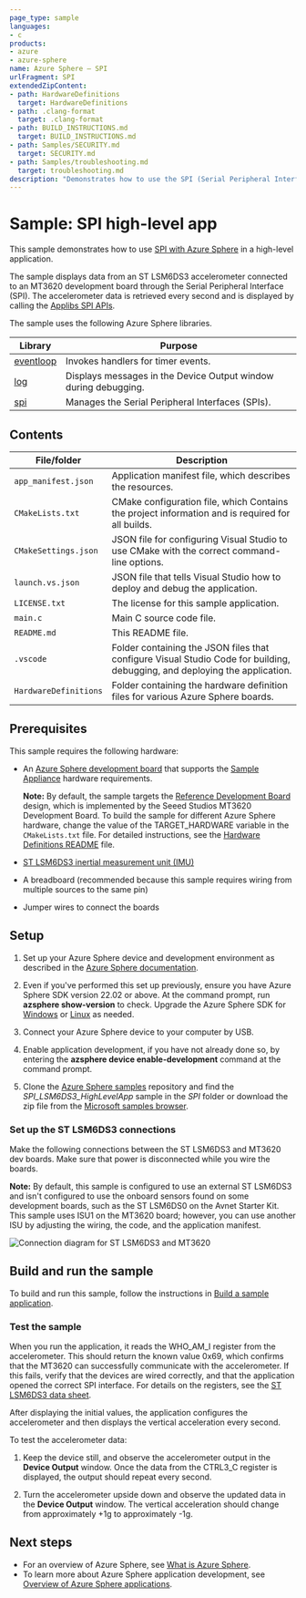 ```yaml
---
page_type: sample
languages:
- c
products:
- azure
- azure-sphere
name: Azure Sphere – SPI
urlFragment: SPI
extendedZipContent:
- path: HardwareDefinitions
  target: HardwareDefinitions
- path: .clang-format
  target: .clang-format
- path: BUILD_INSTRUCTIONS.md
  target: BUILD_INSTRUCTIONS.md
- path: Samples/SECURITY.md
  target: SECURITY.md
- path: Samples/troubleshooting.md
  target: troubleshooting.md
description: "Demonstrates how to use the SPI (Serial Peripheral Interface) with Azure Sphere in a high-level application."
---
```


# Sample: SPI high-level app

This sample demonstrates how to use [SPI with Azure Sphere](https://docs.microsoft.com/azure-sphere/app-development/spi) in a high-level application.

The sample displays data from an ST LSM6DS3 accelerometer connected to an MT3620 development board through the Serial Peripheral Interface (SPI). The accelerometer data is retrieved every second and is displayed by calling the [Applibs SPI APIs](https://docs.microsoft.com/azure-sphere/reference/applibs-reference/applibs-spi/spi-overview).

The sample uses the following Azure Sphere libraries.

| Library   | Purpose |
|-----------|---------|
| [eventloop](https://docs.microsoft.com/azure-sphere/reference/applibs-reference/applibs-eventloop/eventloop-overview) | Invokes handlers for timer events. |
| [log](https://docs.microsoft.com/azure-sphere/reference/applibs-reference/applibs-log/log-overview) |  Displays messages in the Device Output window during debugging. |
| [spi](https://docs.microsoft.com/azure-sphere/reference/applibs-reference/applibs-spi/spi-overview) | Manages the Serial Peripheral Interfaces (SPIs). |

## Contents

| File/folder           | Description |
|-----------------------|-------------|
| `app_manifest.json`   | Application manifest file, which describes the resources. |
| `CMakeLists.txt`      | CMake configuration file, which Contains the project information and is required for all builds. |
| `CMakeSettings.json`  | JSON file for configuring Visual Studio to use CMake with the correct command-line options. |
| `launch.vs.json`      | JSON file that tells Visual Studio how to deploy and debug the application. |
| `LICENSE.txt`         | The license for this sample application. |
| `main.c`              | Main C source code file. |
| `README.md`           | This README file. |
| `.vscode`             | Folder containing the JSON files that configure Visual Studio Code for building, debugging, and deploying the application. |
| `HardwareDefinitions` | Folder containing the hardware definition files for various Azure Sphere boards. |

## Prerequisites

This sample requires the following hardware:

- An [Azure Sphere development board](https://aka.ms/azurespheredevkits) that supports the [Sample Appliance](../../../HardwareDefinitions) hardware requirements.

   **Note:** By default, the sample targets the [Reference Development Board](https://docs.microsoft.com/azure-sphere/hardware/mt3620-reference-board-design) design, which is implemented by the Seeed Studios MT3620 Development Board. To build the sample for different Azure Sphere hardware, change the value of the TARGET_HARDWARE variable in the `CMakeLists.txt` file. For detailed instructions, see the [Hardware Definitions README](../../../HardwareDefinitions/README.md) file.

- [ST LSM6DS3 inertial measurement unit (IMU)](https://www.st.com/en/mems-and-sensors/lsm6ds3.html)
- A breadboard (recommended because this sample requires wiring from multiple sources to the same pin)
- Jumper wires to connect the boards

## Setup

1. Set up your Azure Sphere device and development environment as described in the [Azure Sphere documentation](https://docs.microsoft.com/azure-sphere/install/overview).
1. Even if you've performed this set up previously, ensure you have Azure Sphere SDK version 22.02 or above. At the command prompt, run **azsphere show-version** to check. Upgrade the Azure Sphere SDK for [Windows](https://docs.microsoft.com/azure-sphere/install/install-sdk) or [Linux](https://docs.microsoft.com/azure-sphere/install/install-sdk-linux) as needed.
1. Connect your Azure Sphere device to your computer by USB.
1. Enable application development, if you have not already done so, by entering the **azsphere device enable-development** command at the command prompt.

1. Clone the [Azure Sphere samples](https://github.com/Azure/azure-sphere-samples) repository and find the *SPI_LSM6DS3_HighLevelApp* sample in the *SPI* folder or download the zip file from the [Microsoft samples browser](https://docs.microsoft.com/samples/azure/azure-sphere-samples/spi/).

### Set up the ST LSM6DS3 connections

Make the following connections between the ST LSM6DS3 and MT3620 dev boards. Make sure that power is disconnected while you wire the boards.

**Note:** By default, this sample is configured to use an external ST LSM6DS3 and isn't configured to use the onboard sensors found on some development boards, such as the ST LSM6DS0 on the Avnet Starter Kit. This sample uses ISU1 on the MT3620 board; however, you can use another ISU by adjusting the wiring, the code, and the application manifest.

![Connection diagram for ST LSM6DS3 and MT3620](./media/spiwiring.png)

## Build and run the sample

To build and run this sample, follow the instructions in [Build a sample application](../../../BUILD_INSTRUCTIONS.md).

### Test the sample

When you run the application, it reads the WHO_AM_I register from the accelerometer. This should return the known value 0x69, which confirms that the MT3620 can successfully communicate with the accelerometer. If this fails, verify that the devices are wired correctly, and that the application opened the correct SPI interface. For details on the registers, see the [ST LSM6DS3 data sheet](https://www.st.com/resource/en/datasheet/lsm6ds3.pdf).

After displaying the initial values, the application configures the accelerometer and then displays the vertical acceleration every second.

To test the accelerometer data:

1. Keep the device still, and observe the accelerometer output in the **Device Output** window. Once the data from the CTRL3_C register is displayed, the output should repeat every second.

1. Turn the accelerometer upside down and observe the updated data in the **Device Output** window. The vertical acceleration should change from approximately +1g to approximately -1g.

## Next steps

- For an overview of Azure Sphere, see [What is Azure Sphere](https://docs.microsoft.com/azure-sphere/product-overview/what-is-azure-sphere).
- To learn more about Azure Sphere application development, see [Overview of Azure Sphere applications](https://docs.microsoft.com/azure-sphere/app-development/applications-overview).
